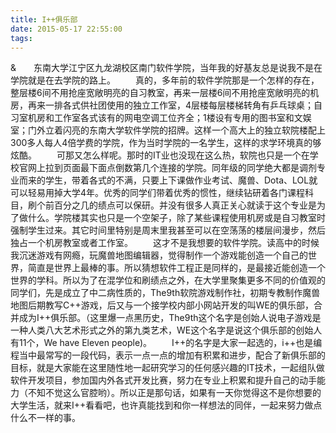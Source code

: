 ```yaml
---
title: I++俱乐部
date: 2015-05-17 22:55:00
tags:
---
```


&&emsp;&emsp;东南大学江宁区九龙湖校区南门软件学院，当年我的好基友总是说我不是在学院就是在去学院的路上。
&emsp;&emsp;真的，多年前的软件学院那是一个怎样的存在，整层楼6间不用抢座宽敞明亮的自习教室，再来一层楼6间不用抢座宽敞明亮的机房，再来一排各式供社团使用的独立工作室，4层楼每层楼梯转角有乒乓球桌；自习室机房和工作室各式该有的网电空调工位齐全；1楼设有专用的图书室和文娱室；门外立着闪亮的东南大学软件学院的招牌。这样一个高大上的独立软院楼配上300多人每人4倍学费的学院，作为当时学院的一名学生，这样的求学环境真的够炫酷。
&emsp;&emsp;可那又怎么样呢。那时的IT业也没现在这么热，软院也只是一个在学校官网上拉到页面最下面点倒数第几个连接的学院。同年级的同学绝大都是调剂专业而来的学生，带着各式的不满，只要上下课做作业考试、魔兽、Dota、LOL就可以轻易用掉大学4年。优秀的同学们带着优秀的惯性，继续钻研着各门课程科目，刷个前百分之几的绩点可以保研。并没有很多人真正关心就读于这个专业是为了做什么。学院楼其实也只是一个空架子，除了某些课程使用机房或是自习教室时强制学生过来。其它时间里特别是周末里我甚至可以在空荡荡的楼层间漫步，然后独占一个机房教室或者工作室。
&emsp;&emsp;这才不是我想要的软件学院。读高中的时候我沉迷游戏有网瘾，玩魔兽地图编辑器，觉得制作一个游戏能创造一个自己的世界，简直是世界上最棒的事。所以猜想软件工程正是同样的，是最接近能创造一个世界的学科。所以为了在混学位和刷绩点之外，在大学里聚集更多不同的价值观的同学们，先是成立了中二病性质的，The9th软院游戏制作社，初期专教制作魔兽地图后期教写C++游戏，后又与一个接学校内部小网站开发的叫WE的俱乐部，合并成为I++俱乐部。（这里爆一点黑历史，The9th这个名字是创始人说电子游戏是一种人类八大艺术形式之外的第九类艺术，WE这个名字是说这个俱乐部的创始人有11个，We have Eleven people)。
&emsp;&emsp;I++的名字是大家一起选的，i++也是编程当中最常写的一段代码，表示一点一点的增加有积累和进步，配合了新俱乐部的目标，就是大家能在这里随性地一起研究学习的任何感兴趣的IT技术，一起组队做软件开发项目，参加国内外各式开发比赛，努力在专业上积累和提升自己的动手能力（不知不觉这么官腔哟）。所以正是那句话，如果有一天你觉得这不是你想要的大学生活，就来I++看看吧，也许真能找到和你一样想法的同伴，一起来努力做点什么不一样的事。
